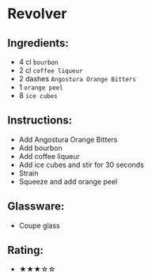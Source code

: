 # Revolver

## Ingredients:
- 4 cl `bourbon`
- 2 cl `coffee liqueur`
- 2 dashes `Angostura Orange Bitters`
- 1 `orange peel`
- 8 `ice cubes`

## Instructions:
- Add Angostura Orange Bitters
- Add bourbon
- Add coffee liqueur
- Add ice cubes and stir for 30 seconds
- Strain
- Squeeze and add orange peel

## Glassware:
- Coupe glass

## Rating:
- ★★★☆☆